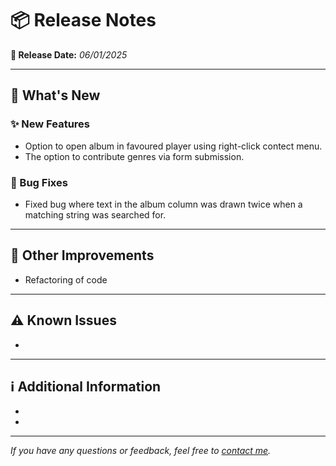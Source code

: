 # 📦 Release Notes

**📅 Release Date:** _06/01/2025_

---

## 🚀 What's New

### ✨ New Features
- Option to open album in favoured player using right-click contect menu.
- The option to contribute genres via form submission.

### 🐛 Bug Fixes
- Fixed bug where text in the album column was drawn twice when a matching string was searched for.

---

## 🔧 Other Improvements
- Refactoring of code

---

## ⚠️ Known Issues
- 

---

## ℹ️ Additional Information
- 
- 

---

*If you have any questions or feedback, feel free to [contact me](mailto:magnus@overli.dev).*